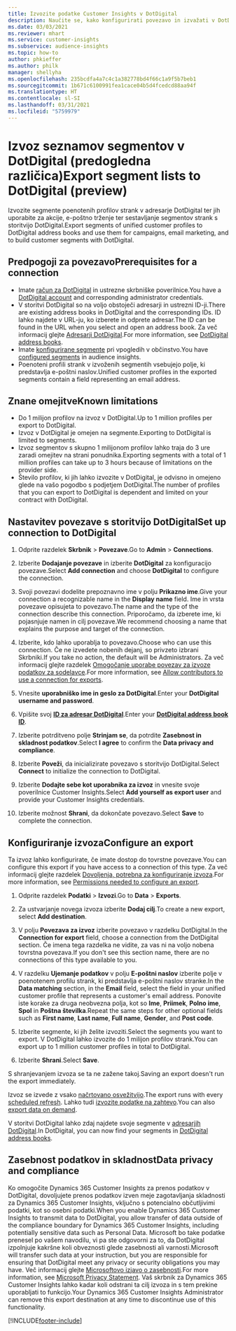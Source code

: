 ```yaml
---
title: Izvozite podatke Customer Insights v DotDigital
description: Naučite se, kako konfigurirati povezavo in izvažati v DotDigital.
ms.date: 03/03/2021
ms.reviewer: mhart
ms.service: customer-insights
ms.subservice: audience-insights
ms.topic: how-to
author: phkieffer
ms.author: philk
manager: shellyha
ms.openlocfilehash: 235bcdfa4a7c4c1a382778bd4f66c1a9f5b7beb1
ms.sourcegitcommit: 1b671c6100991fea1cace04b5d4fcedcd88aa94f
ms.translationtype: HT
ms.contentlocale: sl-SI
ms.lasthandoff: 03/31/2021
ms.locfileid: "5759979"
---
```

# <a name="export-segment-lists-to-dotdigital-preview"></a><span data-ttu-id="fb047-103">Izvoz seznamov segmentov v DotDigital (predogledna različica)</span><span class="sxs-lookup"><span data-stu-id="fb047-103">Export segment lists to DotDigital (preview)</span></span>

<span data-ttu-id="fb047-104">Izvozite segmente poenotenih profilov strank v adresarje DotDigital ter jih uporabite za akcije, e-poštno trženje ter sestavljanje segmentov strank s storitvijo DotDigital.</span><span class="sxs-lookup"><span data-stu-id="fb047-104">Export segments of unified customer profiles to DotDigital address books and use them for campaigns, email marketing, and to build customer segments with DotDigital.</span></span> 

## <a name="prerequisites-for-a-connection"></a><span data-ttu-id="fb047-105">Predpogoji za povezavo</span><span class="sxs-lookup"><span data-stu-id="fb047-105">Prerequisites for a connection</span></span>

-   <span data-ttu-id="fb047-106">Imate [račun za DotDigital](https://dotdigital.com/) in ustrezne skrbniške poverilnice.</span><span class="sxs-lookup"><span data-stu-id="fb047-106">You have a [DotDigital account](https://dotdigital.com/) and corresponding administrator credentials.</span></span>
-   <span data-ttu-id="fb047-107">V storitvi DotDigital so na voljo obstoječi adresarji in ustrezni ID-ji.</span><span class="sxs-lookup"><span data-stu-id="fb047-107">There are existing address books in DotDigital and the corresponding IDs.</span></span> <span data-ttu-id="fb047-108">ID lahko najdete v URL-ju, ko izberete in odprete adresar.</span><span class="sxs-lookup"><span data-stu-id="fb047-108">The ID can be found in the URL when you select and open an address book.</span></span> <span data-ttu-id="fb047-109">Za več informacij glejte [Adresarji DotDigital](https://support.dotdigital.com/hc/articles/212211968-Creating-an-address-book).</span><span class="sxs-lookup"><span data-stu-id="fb047-109">For more information, see [DotDigital address books](https://support.dotdigital.com/hc/articles/212211968-Creating-an-address-book).</span></span>
-   <span data-ttu-id="fb047-110">Imate [konfigurirane segmente](segments.md) pri vpogledih v občinstvo.</span><span class="sxs-lookup"><span data-stu-id="fb047-110">You have [configured segments](segments.md) in audience insights.</span></span>
-   <span data-ttu-id="fb047-111">Poenoteni profili strank v izvoženih segmentih vsebujejo polje, ki predstavlja e-poštni naslov.</span><span class="sxs-lookup"><span data-stu-id="fb047-111">Unified customer profiles in the exported segments contain a field representing an email address.</span></span>

## <a name="known-limitations"></a><span data-ttu-id="fb047-112">Znane omejitve</span><span class="sxs-lookup"><span data-stu-id="fb047-112">Known limitations</span></span>

- <span data-ttu-id="fb047-113">Do 1 milijon profilov na izvoz v DotDigital.</span><span class="sxs-lookup"><span data-stu-id="fb047-113">Up to 1 million profiles per export to DotDigital.</span></span>
- <span data-ttu-id="fb047-114">Izvoz v DotDigital je omejen na segmente.</span><span class="sxs-lookup"><span data-stu-id="fb047-114">Exporting to DotDigital is limited to segments.</span></span>
- <span data-ttu-id="fb047-115">Izvoz segmentov s skupno 1 milijonom profilov lahko traja do 3 ure zaradi omejitev na strani ponudnika.</span><span class="sxs-lookup"><span data-stu-id="fb047-115">Exporting segments with a total of 1 million profiles can take up to 3 hours because of limitations on the provider side.</span></span> 
- <span data-ttu-id="fb047-116">Število profilov, ki jih lahko izvozite v DotDigital, je odvisno in omejeno glede na vašo pogodbo s podjetjem DotDigital.</span><span class="sxs-lookup"><span data-stu-id="fb047-116">The number of profiles that you can export to DotDigital is dependent and limited on your contract with DotDigital.</span></span>

## <a name="set-up-connection-to-dotdigital"></a><span data-ttu-id="fb047-117">Nastavitev povezave s storitvijo DotDigital</span><span class="sxs-lookup"><span data-stu-id="fb047-117">Set up connection to DotDigital</span></span>

1. <span data-ttu-id="fb047-118">Odprite razdelek **Skrbnik** > **Povezave**.</span><span class="sxs-lookup"><span data-stu-id="fb047-118">Go to **Admin** > **Connections**.</span></span>

1. <span data-ttu-id="fb047-119">Izberite **Dodajanje povezave** in izberite **DotDigital** za konfiguracijo povezave.</span><span class="sxs-lookup"><span data-stu-id="fb047-119">Select **Add connection** and choose **DotDigital** to configure the connection.</span></span>

1. <span data-ttu-id="fb047-120">Svoji povezavi dodelite prepoznavno ime v polju **Prikazno ime**.</span><span class="sxs-lookup"><span data-stu-id="fb047-120">Give your connection a recognizable name in the **Display name** field.</span></span> <span data-ttu-id="fb047-121">Ime in vrsta povezave opisujeta to povezavo.</span><span class="sxs-lookup"><span data-stu-id="fb047-121">The name and the type of the connection describe this connection.</span></span> <span data-ttu-id="fb047-122">Priporočamo, da izberete ime, ki pojasnjuje namen in cilj povezave.</span><span class="sxs-lookup"><span data-stu-id="fb047-122">We recommend choosing a name that explains the purpose and target of the connection.</span></span>

1. <span data-ttu-id="fb047-123">Izberite, kdo lahko uporablja to povezavo.</span><span class="sxs-lookup"><span data-stu-id="fb047-123">Choose who can use this connection.</span></span> <span data-ttu-id="fb047-124">Če ne izvedete nobenih dejanj, so privzeto izbrani Skrbniki.</span><span class="sxs-lookup"><span data-stu-id="fb047-124">If you take no action, the default will be Administrators.</span></span> <span data-ttu-id="fb047-125">Za več informacij glejte razdelek [Omogočanje uporabe povezav za izvoze podatkov za sodelavce](connections.md#allow-contributors-to-use-a-connection-for-exports).</span><span class="sxs-lookup"><span data-stu-id="fb047-125">For more information, see [Allow contributors to use a connection for exports](connections.md#allow-contributors-to-use-a-connection-for-exports).</span></span>

1. <span data-ttu-id="fb047-126">Vnesite **uporabniško ime in geslo za DotDigital**.</span><span class="sxs-lookup"><span data-stu-id="fb047-126">Enter your **DotDigital username and password**.</span></span>

1. <span data-ttu-id="fb047-127">Vpišite svoj **[ID za adresar DotDigital](https://support.dotdigital.com/hc/articles/212211968-Creating-an-address-book)**.</span><span class="sxs-lookup"><span data-stu-id="fb047-127">Enter your **[DotDigital address book ID](https://support.dotdigital.com/hc/articles/212211968-Creating-an-address-book)**.</span></span>

1. <span data-ttu-id="fb047-128">Izberite potrditveno polje **Strinjam se**, da potrdite **Zasebnost in skladnost podatkov**.</span><span class="sxs-lookup"><span data-stu-id="fb047-128">Select **I agree** to confirm the **Data privacy and compliance**.</span></span>

1. <span data-ttu-id="fb047-129">Izberite **Poveži**, da inicializirate povezavo s storitvijo DotDigital.</span><span class="sxs-lookup"><span data-stu-id="fb047-129">Select **Connect** to initialize the connection to DotDigital.</span></span>

1. <span data-ttu-id="fb047-130">Izberite **Dodajte sebe kot uporabnika za izvoz** in vnesite svoje poverilnice Customer Insights.</span><span class="sxs-lookup"><span data-stu-id="fb047-130">Select **Add yourself as export user** and provide your Customer Insights credentials.</span></span>

1. <span data-ttu-id="fb047-131">Izberite možnost **Shrani**, da dokončate povezavo.</span><span class="sxs-lookup"><span data-stu-id="fb047-131">Select **Save** to complete the connection.</span></span> 

## <a name="configure-an-export"></a><span data-ttu-id="fb047-132">Konfiguriranje izvoza</span><span class="sxs-lookup"><span data-stu-id="fb047-132">Configure an export</span></span>

<span data-ttu-id="fb047-133">Ta izvoz lahko konfigurirate, če imate dostop do tovrstne povezave.</span><span class="sxs-lookup"><span data-stu-id="fb047-133">You can configure this export if you have access to a connection of this type.</span></span> <span data-ttu-id="fb047-134">Za več informacij glejte razdelek [Dovoljenja, potrebna za konfiguriranje izvoza](export-destinations.md#set-up-a-new-export).</span><span class="sxs-lookup"><span data-stu-id="fb047-134">For more information, see [Permissions needed to configure an export](export-destinations.md#set-up-a-new-export).</span></span>

1. <span data-ttu-id="fb047-135">Odprite razdelek **Podatki** > **Izvozi**.</span><span class="sxs-lookup"><span data-stu-id="fb047-135">Go to **Data** > **Exports**.</span></span>

1. <span data-ttu-id="fb047-136">Za ustvarjanje novega izvoza izberite **Dodaj cilj**.</span><span class="sxs-lookup"><span data-stu-id="fb047-136">To create a new export, select **Add destination**.</span></span>

1. <span data-ttu-id="fb047-137">V polju **Povezava za izvoz** izberite povezavo v razdelku DotDigital.</span><span class="sxs-lookup"><span data-stu-id="fb047-137">In the **Connection for export** field, choose a connection from the DotDigital section.</span></span> <span data-ttu-id="fb047-138">Če imena tega razdelka ne vidite, za vas ni na voljo nobena tovrstna povezava.</span><span class="sxs-lookup"><span data-stu-id="fb047-138">If you don't see this section name, there are no connections of this type available to you.</span></span>


1. <span data-ttu-id="fb047-139">V razdelku **Ujemanje podatkov** v polju **E-poštni naslov** izberite polje v poenotenem profilu strank, ki predstavlja e-poštni naslov stranke.</span><span class="sxs-lookup"><span data-stu-id="fb047-139">In the **Data matching** section, in the **Email** field, select the field in your unified customer profile that represents a customer's email address.</span></span> <span data-ttu-id="fb047-140">Ponovite iste korake za druga neobvezna polja, kot so **Ime**, **Priimek**, **Polno ime**, **Spol** in **Poštna številka**.</span><span class="sxs-lookup"><span data-stu-id="fb047-140">Repeat the same steps for other optional fields such as **First name**, **Last name**, **Full name**, **Gender**, and **Post code**.</span></span>

1. <span data-ttu-id="fb047-141">Izberite segmente, ki jih želite izvoziti.</span><span class="sxs-lookup"><span data-stu-id="fb047-141">Select the segments you want to export.</span></span> <span data-ttu-id="fb047-142">V DotDigital lahko izvozite do 1 milijon profilov strank.</span><span class="sxs-lookup"><span data-stu-id="fb047-142">You can export up to 1 million customer profiles in total to DotDigital.</span></span>

1. <span data-ttu-id="fb047-143">Izberite **Shrani**.</span><span class="sxs-lookup"><span data-stu-id="fb047-143">Select **Save**.</span></span>

<span data-ttu-id="fb047-144">S shranjevanjem izvoza se ta ne zažene takoj.</span><span class="sxs-lookup"><span data-stu-id="fb047-144">Saving an export doesn't run the export immediately.</span></span>

<span data-ttu-id="fb047-145">Izvoz se izvede z vsako [načrtovano osvežitvijo](system.md#schedule-tab).</span><span class="sxs-lookup"><span data-stu-id="fb047-145">The export runs with every [scheduled refresh](system.md#schedule-tab).</span></span> <span data-ttu-id="fb047-146">Lahko tudi [izvozite podatke na zahtevo](export-destinations.md#run-exports-on-demand).</span><span class="sxs-lookup"><span data-stu-id="fb047-146">You can also [export data on demand](export-destinations.md#run-exports-on-demand).</span></span> 
 
<span data-ttu-id="fb047-147">V storitvi DotDigital lahko zdaj najdete svoje segmente v [adresarjih DotDigital](https://support.dotdigital.com/hc/articles/212211968-Creating-an-address-book).</span><span class="sxs-lookup"><span data-stu-id="fb047-147">In DotDigital, you can now find your segments in [DotDigital address books](https://support.dotdigital.com/hc/articles/212211968-Creating-an-address-book).</span></span>


## <a name="data-privacy-and-compliance"></a><span data-ttu-id="fb047-148">Zasebnost podatkov in skladnost</span><span class="sxs-lookup"><span data-stu-id="fb047-148">Data privacy and compliance</span></span>

<span data-ttu-id="fb047-149">Ko omogočite Dynamics 365 Customer Insights za prenos podatkov v DotDigital, dovoljujete prenos podatkov izven meje zagotavljanja skladnosti za Dynamics 365 Customer Insights, vključno s potencialno občutljivimi podatki, kot so osebni podatki.</span><span class="sxs-lookup"><span data-stu-id="fb047-149">When you enable Dynamics 365 Customer Insights to transmit data to DotDigital, you allow transfer of data outside of the compliance boundary for Dynamics 365 Customer Insights, including potentially sensitive data such as Personal Data.</span></span> <span data-ttu-id="fb047-150">Microsoft bo take podatke prenesel po vašem navodilu, vi pa ste odgovorni za to, da DotDigital izpolnjuje kakršne koli obveznosti glede zasebnosti ali varnosti.</span><span class="sxs-lookup"><span data-stu-id="fb047-150">Microsoft will transfer such data at your instruction, but you are responsible for ensuring that DotDigital meet any privacy or security obligations you may have.</span></span> <span data-ttu-id="fb047-151">Več informacij glejte [Microsoftovo izjavo o zasebnosti](https://go.microsoft.com/fwlink/?linkid=396732).</span><span class="sxs-lookup"><span data-stu-id="fb047-151">For more information, see [Microsoft Privacy Statement](https://go.microsoft.com/fwlink/?linkid=396732).</span></span>
<span data-ttu-id="fb047-152">Vaš skrbnik za Dynamics 365 Customer Insights lahko kadar koli odstrani ta cilj izvoza in s tem prekine uporabljati to funkcijo.</span><span class="sxs-lookup"><span data-stu-id="fb047-152">Your Dynamics 365 Customer Insights Administrator can remove this export destination at any time to discontinue use of this functionality.</span></span>


[!INCLUDE[footer-include](../includes/footer-banner.md)]
